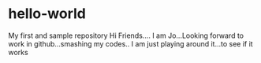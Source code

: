 # hello-world
My first and sample repository
Hi Friends....
      I am Jo...Looking forward to work in github...smashing my codes..
      I am just playing around it...to see if it works
       
